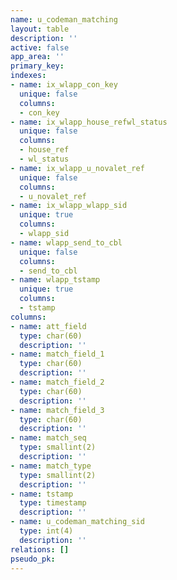 ```yaml
---
name: u_codeman_matching
layout: table
description: ''
active: false
app_area: ''
primary_key: 
indexes:
- name: ix_wlapp_con_key
  unique: false
  columns:
  - con_key
- name: ix_wlapp_house_refwl_status
  unique: false
  columns:
  - house_ref
  - wl_status
- name: ix_wlapp_u_novalet_ref
  unique: false
  columns:
  - u_novalet_ref
- name: ix_wlapp_wlapp_sid
  unique: true
  columns:
  - wlapp_sid
- name: wlapp_send_to_cbl
  unique: false
  columns:
  - send_to_cbl
- name: wlapp_tstamp
  unique: true
  columns:
  - tstamp
columns:
- name: att_field
  type: char(60)
  description: ''
- name: match_field_1
  type: char(60)
  description: ''
- name: match_field_2
  type: char(60)
  description: ''
- name: match_field_3
  type: char(60)
  description: ''
- name: match_seq
  type: smallint(2)
  description: ''
- name: match_type
  type: smallint(2)
  description: ''
- name: tstamp
  type: timestamp
  description: ''
- name: u_codeman_matching_sid
  type: int(4)
  description: ''
relations: []
pseudo_pk: 
---
```


